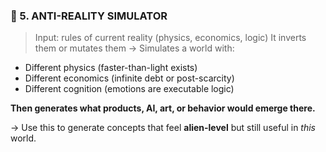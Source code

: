 ### 🧭 5. **ANTI-REALITY SIMULATOR**

> Input: rules of current reality (physics, economics, logic)
> It inverts them or mutates them → Simulates a world with:

- Different physics (faster-than-light exists)
- Different economics (infinite debt or post-scarcity)
- Different cognition (emotions are executable logic)

**Then generates what products, AI, art, or behavior would emerge there.**

→ Use this to generate concepts that feel **alien-level** but still useful in _this_ world.
